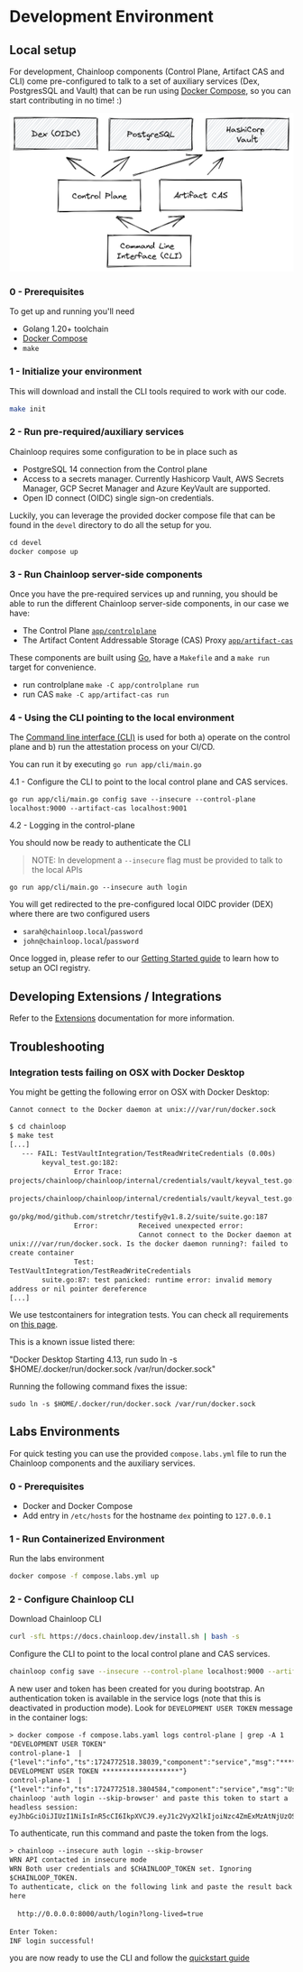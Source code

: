 # Development Environment

## Local setup

For development, Chainloop components (Control Plane, Artifact CAS and CLI) come pre-configured to talk to a set of auxiliary services (Dex, PostgresSQL and Vault) that can be run using [Docker Compose](https://docs.docker.com/compose/), so you can start contributing in no time! :)

![development environment](../docs/img/dev-env-overview.png)

### 0 - Prerequisites

To get up and running you'll need

- Golang 1.20+ toolchain
- [Docker Compose](https://docs.docker.com/compose/)
- `make`

### 1 - Initialize your environment

This will download and install the CLI tools required to work with our code.

```sh
make init
```

### 2 - Run pre-required/auxiliary services

Chainloop requires some configuration to be in place such as

- PostgreSQL 14 connection from the Control plane
- Access to a secrets manager. Currently Hashicorp Vault, AWS Secrets Manager, GCP Secret Manager and Azure KeyVault are supported.
- Open ID connect (OIDC) single sign-on credentials.

Luckily, you can leverage the provided docker compose file that can be found in the `devel` directory to do all the setup for you.

```
cd devel
docker compose up
```

### 3 - Run Chainloop server-side components

Once you have the pre-required services up and running, you should be able to run the different Chainloop server-side components, in our case we have:

- The Control Plane [`app/controlplane`](../app/controlplane/)
- The Artifact Content Addressable Storage (CAS) Proxy [`app/artifact-cas`](../app/artifact-cas/)

These components are built using [Go](https://go.dev/), have a `Makefile` and a `make run` target for convenience.

- run controlplane `make -C app/controlplane run`
- run CAS `make -C app/artifact-cas run`

### 4 - Using the CLI pointing to the local environment

The [Command line interface (CLI)](../app/cli/) is used for both a) operate on the control plane and b) run the attestation process on your CI/CD.

You can run it by executing `go run app/cli/main.go`

4.1 - Configure the CLI to point to the local control plane and CAS services.

```
go run app/cli/main.go config save --insecure --control-plane localhost:9000 --artifact-cas localhost:9001
```

4.2 - Logging in the control-plane

You should now be ready to authenticate the CLI

> NOTE: In development a `--insecure` flag must be provided to talk to the local APIs

```
go run app/cli/main.go --insecure auth login
```

You will get redirected to the pre-configured local OIDC provider (DEX) where there are two configured users

- `sarah@chainloop.local`/`password`
- `john@chainloop.local`/`password`

Once logged in, please refer to our [Getting Started guide](https://docs.chainloop.dev/getting-started/setup) to learn how to setup an OCI registry.

## Developing Extensions / Integrations

Refer to the [Extensions](../app/controlplane/plugins/README.md) documentation for more information.


## Troubleshooting

### Integration tests failing on OSX with Docker Desktop

You might be getting the following error on OSX with Docker Desktop:

```
Cannot connect to the Docker daemon at unix:///var/run/docker.sock
```

```
$ cd chainloop
$ make test
[...]
   --- FAIL: TestVaultIntegration/TestReadWriteCredentials (0.00s)
        keyval_test.go:182:
                Error Trace:    projects/chainloop/chainloop/internal/credentials/vault/keyval_test.go:182
                                                        projects/chainloop/chainloop/internal/credentials/vault/keyval_test.go:207
                                                        go/pkg/mod/github.com/stretchr/testify@v1.8.2/suite/suite.go:187
                Error:          Received unexpected error:
                                Cannot connect to the Docker daemon at unix:///var/run/docker.sock. Is the docker daemon running?: failed to create container
                Test:           TestVaultIntegration/TestReadWriteCredentials
        suite.go:87: test panicked: runtime error: invalid memory address or nil pointer dereference
[...]
```

We use testcontainers for integration tests. You can check all requirements on [this page](https://www.testcontainers.org/supported_docker_environment/).

This is a known issue listed there:

"Docker Desktop Starting 4.13, run sudo ln -s $HOME/.docker/run/docker.sock /var/run/docker.sock"

Running the following command fixes the issue:

```
sudo ln -s $HOME/.docker/run/docker.sock /var/run/docker.sock
```

## Labs Environments

For quick testing you can use the provided `compose.labs.yml` file to run the Chainloop components and the auxiliary services.

### 0 - Prerequisites

- Docker and Docker Compose
- Add entry in `/etc/hosts` for the hostname `dex` pointing to `127.0.0.1`


### 1 - Run Containerized Environment

Run the labs environment

```sh
docker compose -f compose.labs.yml up
```


### 2 - Configure Chainloop CLI

Download Chainloop CLI

```sh
curl -sfL https://docs.chainloop.dev/install.sh | bash -s
```

Configure the CLI to point to the local control plane and CAS services.

```sh
chainloop config save --insecure --control-plane localhost:9000 --artifact-cas localhost:9001
```

A new user and token has been created for you during bootstrap. An authentication token is available in the service logs (note that this is deactivated in production mode).
Look for `DEVELOPMENT USER TOKEN` message in the container logs:
```
> docker compose -f compose.labs.yaml logs control-plane | grep -A 1  "DEVELOPMENT USER TOKEN"
control-plane-1  | {"level":"info","ts":1724772518.38039,"component":"service","msg":"******************* DEVELOPMENT USER TOKEN *******************"}
control-plane-1  | {"level":"info","ts":1724772518.3804584,"component":"service","msg":"Use chainloop 'auth login --skip-browser' and paste this token to start a headless session: eyJhbGciOiJIUzI1NiIsInR5cCI6IkpXVCJ9.eyJ1c2VyX2lkIjoiNzc4ZmExMzAtNjUzOS00ZTVmLThlYmYtMGQyZTkxYjRlNmM5IiwiaXNzIjoiY3AuY2hhaW5sb29wIiwiYXVkIjpbInVzZXItYXV0aC5jaGFpbmxvb3AiXSwiZXhwIjoxNzI3MzY0NTE4fQ.nyQtlR3bpc0VIna_UIKlXcx62gwG1dbuhkVm22fEXv4"}
```

To authenticate, run this command and paste the token from the logs.
```
> chainloop --insecure auth login --skip-browser
WRN API contacted in insecure mode
WRN Both user credentials and $CHAINLOOP_TOKEN set. Ignoring $CHAINLOOP_TOKEN.
To authenticate, click on the following link and paste the result back here

  http://0.0.0.0:8000/auth/login?long-lived=true

Enter Token:
INF login successful!
```

you are now ready to use the CLI and follow the [quickstart guide](https://docs.chainloop.dev/quickstart) 
